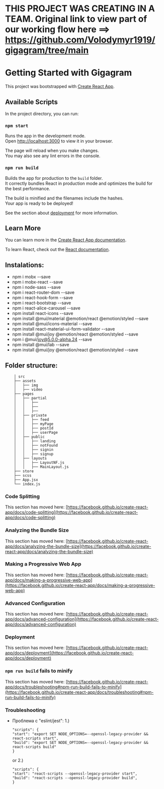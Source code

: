 # THIS PROJECT WAS CREATING IN A TEAM. Original link to view part of our working flow here ==> https://github.com/Volodymyr1919/gigagram/tree/main

# Getting Started with Gigagram

This project was bootstrapped with [Create React App](https://github.com/facebook/create-react-app).

## Available Scripts

In the project directory, you can run:

### `npm start`

Runs the app in the development mode.\
Open [http://localhost:3000](http://localhost:3000) to view it in your browser.

The page will reload when you make changes.\
You may also see any lint errors in the console.

### `npm run build`

Builds the app for production to the `build` folder.\
It correctly bundles React in production mode and optimizes the build for the best performance.

The build is minified and the filenames include the hashes.\
Your app is ready to be deployed!

See the section about [deployment](https://facebook.github.io/create-react-app/docs/deployment) for more information.

## Learn More

You can learn more in the [Create React App documentation](https://facebook.github.io/create-react-app/docs/getting-started).

To learn React, check out the [React documentation](https://reactjs.org/).

## Instalations:
 - npm i mobx --save
 - npm i mobx-react --save
 - npm i node-sass --save
 - npm i react-router-dom --save
 - npm i react-hook-form --save
 - npm i react-bootstrap --save
 - npm i react-alice-carousel --save
 - npm install react-icons --save
 - npm install @mui/material @emotion/react @emotion/styled --save
 - npm install @mui/icons-material --save
 - npm install react-material-ui-form-validator --save
 - npm install @mui/joy @emotion/react @emotion/styled --save
 - npm i @mui/joy@5.0.0-alpha.24 --save 
 - npm install @mui/lab --save
 - npm install @mui/joy @emotion/react @emotion/styled --save



## Folder structure:
```
    │ src
    ├── assets
    │   ├── img
    │   ├── video
    ├── pages
    │   ├── partial
    │   │   ├──
    │   │   ├──
    │   │   ├──
    │   ├── private
    │   │   ├── feed
    │   │   ├── myPage
    │   │   ├── postId
    │   │   ├── userPage
    │   ├── public
    │   │   ├── landing
    │   │   ├── notFound
    │   │   ├── signin
    │   │   ├── signup
    │   ├── layouts
    │   │   ├── LayoutNF.js
    │   │   ├── MainLayout.js
    ├── store
    ├── scss
    ├── App.jsx
    └── index.js
```

### Code Splitting

This section has moved here: [https://facebook.github.io/create-react-app/docs/code-splitting](https://facebook.github.io/create-react-app/docs/code-splitting)

### Analyzing the Bundle Size

This section has moved here: [https://facebook.github.io/create-react-app/docs/analyzing-the-bundle-size](https://facebook.github.io/create-react-app/docs/analyzing-the-bundle-size)

### Making a Progressive Web App

This section has moved here: [https://facebook.github.io/create-react-app/docs/making-a-progressive-web-app](https://facebook.github.io/create-react-app/docs/making-a-progressive-web-app)

### Advanced Configuration

This section has moved here: [https://facebook.github.io/create-react-app/docs/advanced-configuration](https://facebook.github.io/create-react-app/docs/advanced-configuration)

### Deployment

This section has moved here: [https://facebook.github.io/create-react-app/docs/deployment](https://facebook.github.io/create-react-app/docs/deployment)

### `npm run build` fails to minify

This section has moved here: [https://facebook.github.io/create-react-app/docs/troubleshooting#npm-run-build-fails-to-minify](https://facebook.github.io/create-react-app/docs/troubleshooting#npm-run-build-fails-to-minify)


### Troubleshooting
- Проблема с "eslint/jest": 
    1.) 
    ```
    "scripts": {
    "start": "export SET NODE_OPTIONS=--openssl-legacy-provider && react-scripts start",
    "build": "export SET NODE_OPTIONS=--openssl-legacy-provider && react-scripts build"
    }
    ```
    or
    2.)
    ```
    "scripts": {
    "start": "react-scripts --openssl-legacy-provider start",
    "build": "react-scripts --openssl-legacy-provider build",
    }
    ```
